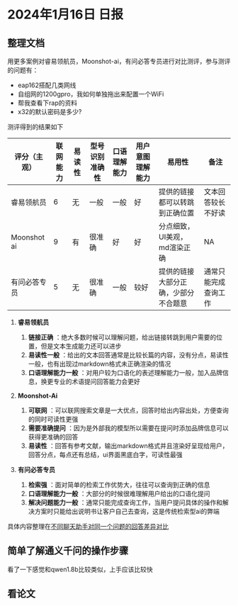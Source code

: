 # 2024年1月16日 日报

## 整理文档

用更多案例对睿易领航员，Moonshot-ai，有问必答专员进行对比测评，参与测评的问题有：

* eap162搭配几类网线
* 自组网的1200gpro，我如何单独拖出来配置一个WiFi
* 帮我查看下rap的资料
* x32的默认密码是多少?

测评得到的结果如下

| 评分（主观） | 联网能力 | 易读性 | 型号识别准确性 | 口语理解能力 | 用户意图理解能力 | 易用性                               | 备注                 |
| ------------ | -------- | ------ | -------------- | ------------ | ---------------- | ------------------------------------ | -------------------- |
| 睿易领航员   | 6        | 无     | 一般           | 一般         | 好               | 提供的链接都可以转跳到正确位置       | 文本回答较长不好读   |
| Moonshot ai  | 9        | 有     | 很准确         | 好           | 好               | 分点细致，UI美观，md渲染正确         | NA                   |
| 有问必答专员 | 5        | 无     | 很准确         | 一般         | 较好             | 提供的链接大部分正确，少部分不合题意 | 通常只能完成查询工作 |

1. **睿易领航员**
   1. **链接正确** ：绝大多数时候可以理解问题，给出链接转跳到用户需要的位置，但是文本生成能力还可以进步
   2. **易读性一般** ：给出的文本回答通常是比较长篇的内容，没有分点，易读性一般，也有出现过markdown格式未正确渲染的情况
   3. **口语理解能力一般** ：对用户较为口语化的表述理解能力一般，加入品牌信息，换更专业的术语提问回答能力会更好  

2. **Moonshot-Ai**
   1. **可联网** ：可以联网搜索文章是一大优点，回答时给出内容出处，方便查询的同时可读性更强
   2. **需要准确提问** ：因为是外部我的模型所以需要在提问时添加品牌信息可以获得更准确的回答
   3. **易读性** ：回答有参考文献，输出markdown格式并且渲染好呈现给用户，回答分点，每点还有总结，ui界面黑底白字，可读性最强  

3. **有问必答专员**
   1. **检索强** ：面对简单的检索工作优势大，往往可以查询到正确的信息
   2. **口语理解能力一般** ：大部分的时候很难理解用户给出的口语化提问
   3. **解决问题能力一般** ：通常只能完成查询工作，当用户提问具体的操作和解决方案时只能给出说明书让客户自己去查询，这是传统检索型ai的弊端  


具体内容整理在[不同聊天助手对同一个问题的回答差异对比](https://hi3kn6z5124.feishu.cn/wiki/PLLIwivGtiVmyEk4BNIcMnYrnSs?from=from_copylink)

## 简单了解通义千问的操作步骤

看了一下感觉和qwen1.8b比较类似，上手应该比较快

## 看论文
